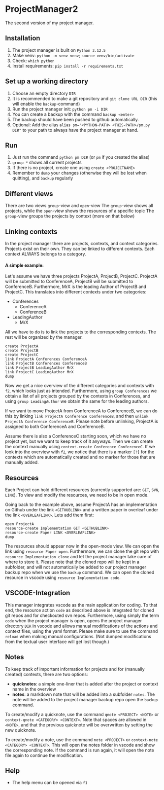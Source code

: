 # ProjectManager2
The second version of my project manager.

## Installation
 1. The project manager is built on `Python 3.12.5`
 2. Make venv: `python -m venv venv`; `source venv/bin/activate`
 3. Check: `which python`
 4. Install requirements: `pip install -r requirements.txt`

## Set up a working directory
 1. Choose an empty directory `DIR`
 2. It is recommended to make a git repository and `git clone URL DIR` (this will enable the `backup`-command)
 3. Run the project manager init: `python pm -i DIR`
 4. You can create a backup with the command `backup <enter>`
 5. The backup should have been pushed to github automatically.
 6. Optional: Add the alias `alias pm="<PYTHON-PATH> <THIS-PATH>/pm.py DIR"` to your path to always have the project manager at hand.

## Run
 1. Just run the command `python pm DIR` (or `pm` if you created the alias)
 2. `group *` shows all current projects
 3. If there is no project, create one using `create <PROJECTNAME>`
 4. Remember to `dump` your changes (otherwise they will be lost when quitting), and `backup` regularly

## Different views
 There are two views `group`-view and `open`-view
 The `group`-view shows all projects, while the `open`-view shows the resources of a specific topic
 The `group`-view groups the projects by context (more on that below)

## Linking contexts
 In the project manager there are projects, contexts, and context categories. 
 Projects exist on their own. They can be linked to different contexts. Each context ALWAYS belongs to a category.

#### A simple example:
 Let's assume we have three projects ProjectA, ProjectB, ProjectC.
 ProjectA will be submitted to ConferenceA, ProjectB will be submitted to ConferenceB. 
 Furthermore, MrX is the leading Author of ProjectB and ProjectC.
 This translates into different contexts under two categories:
 - Conferences
    - ConferenceA
    - ConferenceB
 - LeadingAuthor
    - MrX

 All we have to do is to link the projects to the corresponding contexts. The rest will be organized by the manager.
 ```
 create ProjectA
 create ProjectB
 create ProjectC
 link ProjectA Conferences ConferenceA
 link ProjectB Conferences ConferenceB
 link ProjectB LeadingAuthor MrX
 link ProjectC LeadingAuthor MrX
 dump
 ```
 Now we get a nice overview of the different categories and contexts with `f2`, which looks just as intended.
 Furthermore, using `group Conferences` we obtain a list of all projects grouped by the contexts in Conferences, and using `group LeadingAuthor` we obtain the same for the leading authors.
 
 If we want to move ProjectA from ConferenceA to ConferenceB, we can do this by linking `link ProjectA Conference ConferenceB`, and then `unlink ProjectA Conference ConferenceB`.
 Please note before unlinking, ProjectA is assigned to both ConferenceA and ConferenceB.

 Assume there is also a ConferenceC starting soon, which we have no project yet, but we want to keep track of it anyways. 
 Then we can create the context manually using `context-create Conference ConferenceC`.
 If we look into the overview with `f2`, we notice that there is a marker `[?]` for the contexts which are automatically created and no marker for those that are manually added. 

## Resources

 Each Project can hold different resources (currently supported are: `GIT`, `SVN`, `LINK`). 
 To view and modify the resources, we need to be in open mode. 

 Going back to the example above, assume ProjectA has an implementation on Github under the link `<GITHUBLINK>` and a written paper in overleaf under the link `<OVERLEAFLINK>`.
 Lets add them first:
 ```
 open ProjectA
 resource-create Implementation GIT <GITHUBLINK>
 resource-create Paper LINK <OVERLEAFLINK>
 dump
 ```
 
 The resources should appear now in the open-mode view. 
 We can open the link using `resource Paper open`.
 Furthermore, we can clone the git repo with `resource Implementation clone` and let the project manager take care of where to store it.
 Please note that the cloned repo will be kept in a subfolder, and will not automatically be added to our project manager backup repo when we use the `backup` command.
 We can open the cloned resource in vscode using `resource Implementation code`.

## VSCODE-Integration
 This manager integrates vscode as the main application for coding.
 To that end, the resource action `code` as described above is integrated for cloned git repos and for checkouted svn repos.
 Furthermore, using simply the term `code` when the project manager is open, opens the project manager directory `DIR` in vscode and allows manual modifications of the actions and context files, using the yaml format. 
 Please make sure to use the command `reload` when making manual configurations. (Not dumped modifications from the textual user interface will get lost though.)

## Notes
 To keep track of important information for projects and for (manually created) contexts, there are two options:
 - **quicknotes**: a simple one-liner that is added after the project or context name in the overview
 - **notes**: a markdown note that will be added into a subfolder `notes`. The note will be added to the project manager backup repo open the `backup` command.

 To create/modify a quicknote, use the command `qnote <PROJECT> <NOTE>` or `context-qnote <CATEGORY> <CONTEXT>`.
 Note that spaces are allowed in `<NOTE>`, and that the previous quicknote will be overwritten by setting the new quicknote.

 To create/modify a note, use the command `note <PROJECT>` or `context-note <CATEGORY> <CONTEXT>`. 
 This will open the notes folder in vscode and show the corresponding note.
 If the command is run again, it will open the note file again to continue the modification.

## Help 
 - The help menu can be opened via `f1`
